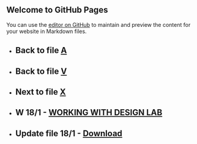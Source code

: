 ## Welcome to GitHub Pages

You can use the [editor on GitHub](https://github.com/samuelbetio/alphabet.file/edit/master/A/B/C/D/E/F/G/H/I/J/K/L/M/N/O/P/Q/R/S/T/U/V/W/README.md) to maintain and preview the content for your website in Markdown files.

- ## **Back** to file [A](../../../../../../../../../../../../../../../../../../../../../../../README.md)

- ## **Back** to file [V](../)

- ## **Next** to file [X](X/)


- ## **W 18/1** - [WORKING  WITH DESIGN LAB](18/1/)
- ## **Update file 18/1** - [Download](18/1.zip)
